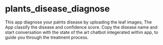 # plants_disease_diagnose

This app diagnose your palnts disease by uploading the leaf images, The App classify the disease and confidence score. Copy the disease name and start conversation with the state of the art chatbot integerated within app, to guide you through the treatment process.
